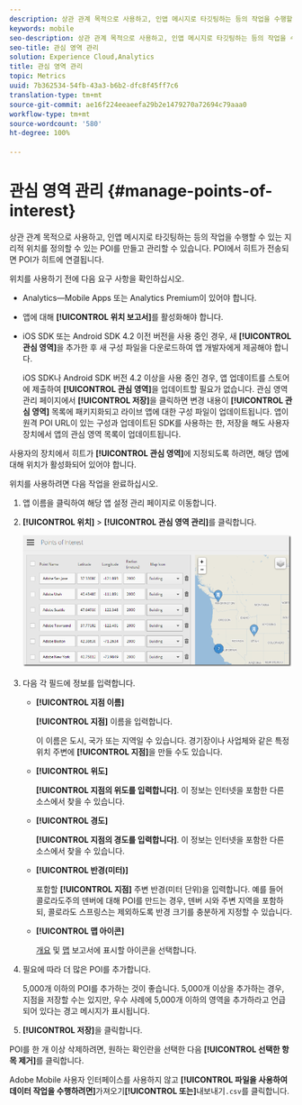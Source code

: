 ```yaml
---
description: 상관 관계 목적으로 사용하고, 인앱 메시지로 타깃팅하는 등의 작업을 수행할 수 있는 지리적 위치를 정의할 수 있는 관심 영역을 만들고 관리할 수 있습니다. 히트가 관심 영역으로 전송되는 경우 관심 영역이 히트에 연결됩니다.
keywords: mobile
seo-description: 상관 관계 목적으로 사용하고, 인앱 메시지로 타깃팅하는 등의 작업을 수행할 수 있는 지리적 위치를 정의할 수 있는 관심 영역을 만들고 관리할 수 있습니다. 히트가 관심 영역으로 전송되는 경우 관심 영역이 히트에 연결됩니다.
seo-title: 관심 영역 관리
solution: Experience Cloud,Analytics
title: 관심 영역 관리
topic: Metrics
uuid: 7b362534-54fb-43a3-b6b2-dfc8f45ff7c6
translation-type: tm+mt
source-git-commit: ae16f224eeaeefa29b2e1479270a72694c79aaa0
workflow-type: tm+mt
source-wordcount: '580'
ht-degree: 100%

---
```



# 관심 영역 관리 {#manage-points-of-interest}

상관 관계 목적으로 사용하고, 인앱 메시지로 타깃팅하는 등의 작업을 수행할 수 있는 지리적 위치를 정의할 수 있는 POI를 만들고 관리할 수 있습니다. POI에서 히트가 전송되면 POI가 히트에 연결됩니다.

위치를 사용하기 전에 다음 요구 사항을 확인하십시오.

* Analytics—Mobile Apps 또는 Analytics Premium이 있어야 합니다.
* 앱에 대해 **[!UICONTROL 위치 보고서]**&#x200B;를 활성화해야 합니다.
* iOS SDK 또는 Android SDK 4.2 이전 버전을 사용 중인 경우, 새 **[!UICONTROL 관심 영역]**&#x200B;을 추가한 후 새 구성 파일을 다운로드하여 앱 개발자에게 제공해야 합니다.

   iOS SDK나 Android SDK 버전 4.2 이상을 사용 중인 경우, 앱 업데이트를 스토어에 제출하여 **[!UICONTROL 관심 영역]**&#x200B;을 업데이트할 필요가 없습니다. 관심 영역 관리 페이지에서 **[!UICONTROL 저장]**&#x200B;을 클릭하면 변경 내용이 **[!UICONTROL 관심 영역]** 목록에 패키지화되고 라이브 앱에 대한 구성 파일이 업데이트됩니다. 앱이 원격 POI URL이 있는 구성과 업데이트된 SDK를 사용하는 한, 저장을 해도 사용자 장치에서 앱의 관심 영역 목록이 업데이트됩니다.

사용자의 장치에서 히트가 **[!UICONTROL 관심 영역]**&#x200B;에 지정되도록 하려면, 해당 앱에 대해 위치가 활성화되어 있어야 합니다.

위치를 사용하려면 다음 작업을 완료하십시오.

1. 앱 이름을 클릭하여 해당 앱 설정 관리 페이지로 이동합니다.
1. **[!UICONTROL 위치]** > **[!UICONTROL 관심 영역 관리]**&#x200B;를 클릭합니다.

   ![단계 결과](assets/poi.png)

1. 다음 각 필드에 정보를 입력합니다.

   * **[!UICONTROL 지점 이름]**

      **[!UICONTROL 지점]** 이름을 입력합니다.

      이 이름은 도시, 국가 또는 지역일 수 있습니다. 경기장이나 사업체와 같은 특정 위치 주변에 **[!UICONTROL 지점]**&#x200B;을 만들 수도 있습니다.

   * **[!UICONTROL 위도]**

      **[!UICONTROL 지점의 위도를 입력합니다]**. 이 정보는 인터넷을 포함한 다른 소스에서 찾을 수 있습니다.

   * **[!UICONTROL 경도]**

      **[!UICONTROL 지점의 경도를 입력합니다]**. 이 정보는 인터넷을 포함한 다른 소스에서 찾을 수 있습니다.

   * **[!UICONTROL 반경(미터)]**

      포함할 **[!UICONTROL 지점]** 주변 반경(미터 단위)을 입력합니다. 예를 들어 콜로라도주의 덴버에 대해 POI를 만드는 경우, 덴버 시와 주변 지역을 포함하되, 콜로라도 스프링스는 제외하도록 반경 크기를 충분하게 지정할 수 있습니다.

   * **[!UICONTROL 맵 아이콘]**

      [개요](/help/using/location/c-location-overview.md) 및 [맵](/help/using/location/c-map-points.md) 보고서에 표시할 아이콘을 선택합니다.

1. 필요에 따라 더 많은 POI를 추가합니다.

   5,000개 이하의 POI를 추가하는 것이 좋습니다. 5,000개 이상을 추가하는 경우, 지점을 저장할 수는 있지만, 우수 사례에 5,000개 이하의 영역을 추가하라고 언급되어 있다는 경고 메시지가 표시됩니다.

1. **[!UICONTROL 저장]**&#x200B;을 클릭합니다.

POI를 한 개 이상 삭제하려면, 원하는 확인란을 선택한 다음 **[!UICONTROL 선택한 항목 제거]**&#x200B;를 클릭합니다.

Adobe Mobile 사용자 인터페이스를 사용하지 않고 **[!UICONTROL 파일을 사용하여 데이터 작업을 수행하려면]**&#x200B;가져오기&#x200B;**[!UICONTROL 또는]**&#x200B;내보내기`.csv`를 클릭합니다.
